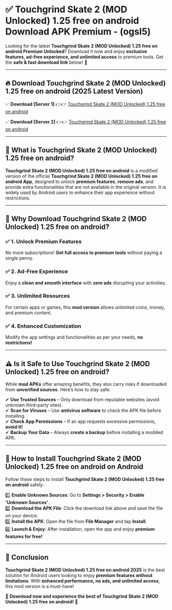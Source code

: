 
# ✅ Touchgrind Skate 2 (MOD Unlocked) 1.25 free on android Download APK Premium -  (ogsl5) 

Looking for the latest **Touchgrind Skate 2 (MOD Unlocked) 1.25 free on android Premium Unlocked**? Download it now and enjoy **exclusive features, ad-free experience, and unlimited access** to premium tools. Get the **safe & fast download link** below! 🚀

---

## 🔥 Download Touchgrind Skate 2 (MOD Unlocked) 1.25 free on android (2025 Latest Version)

✅ **Download [Server 1]** 👉👉 [Touchgrind Skate 2 (MOD Unlocked) 1.25 free on android ](https://apkcomod.com?title=Touchgrind_Skate_2_(MOD_Unlocked)_1.25_free_on_android)  

✅ **Download [Server 2]** 👉👉 [Touchgrind Skate 2 (MOD Unlocked) 1.25 free on android ](https://apkcomod.com?title=Touchgrind_Skate_2_(MOD_Unlocked)_1.25_free_on_android)  


---

## 📌 What is Touchgrind Skate 2 (MOD Unlocked) 1.25 free on android?

**Touchgrind Skate 2 (MOD Unlocked) 1.25 free on android** is a modified version of the official **Touchgrind Skate 2 (MOD Unlocked) 1.25 free on android App**, designed to unlock **premium features**, **remove ads**, and provide extra functionalities that are not available in the original version. It is widely used by Android users to enhance their app experience without restrictions.

---

## 🌟 Why Download Touchgrind Skate 2 (MOD Unlocked) 1.25 free on android?

### ✅ 1. Unlock Premium Features
No more subscriptions! **Get full access to premium tools** without paying a single penny.

### ✅ 2. Ad-Free Experience
Enjoy a **clean and smooth interface** with **zero ads** disrupting your activities.

### ✅ 3. Unlimited Resources
For certain apps or games, this **mod version** allows unlimited coins, money, and premium content.

### ✅ 4. Enhanced Customization
Modify the app settings and functionalities as per your needs, **no restrictions!**

---

## ⚠️ Is it Safe to Use Touchgrind Skate 2 (MOD Unlocked) 1.25 free on android?

While **mod APKs** offer amazing benefits, they also carry risks if downloaded from **unverified sources**. Here’s how to stay safe:

✔ **Use Trusted Sources** – Only download from reputable websites (avoid unknown third-party sites).  
✔ **Scan for Viruses** – Use **antivirus software** to check the APK file before installing.  
✔ **Check App Permissions** – If an app requests excessive permissions, **avoid it!**  
✔ **Backup Your Data** – Always **create a backup** before installing a modded APK.

---

## 📲 How to Install Touchgrind Skate 2 (MOD Unlocked) 1.25 free on android on Android

Follow these steps to install **Touchgrind Skate 2 (MOD Unlocked) 1.25 free on android** safely:

1️⃣ **Enable Unknown Sources**: Go to **Settings > Security > Enable 'Unknown Sources'**.  
2️⃣ **Download the APK File**: Click the download link above and save the file on your device.  
3️⃣ **Install the APK**: Open the file from **File Manager** and tap **Install**.  
4️⃣ **Launch & Enjoy**: After installation, open the app and enjoy **premium features for free!**

---

## 🚀 Conclusion

**Touchgrind Skate 2 (MOD Unlocked) 1.25 free on android 2025** is the best solution for Android users looking to enjoy **premium features without limitations**. With **enhanced performance, no ads, and unlimited access**, this mod version is a must-have!

🔻 **Download now and experience the best of Touchgrind Skate 2 (MOD Unlocked) 1.25 free on android!** 🔻

